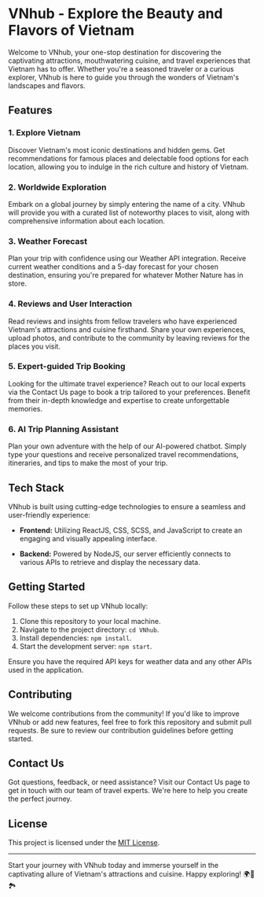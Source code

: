 # VNhub - Explore the Beauty and Flavors of Vietnam

Welcome to VNhub, your one-stop destination for discovering the captivating attractions, mouthwatering cuisine, and travel experiences that Vietnam has to offer. Whether you're a seasoned traveler or a curious explorer, VNhub is here to guide you through the wonders of Vietnam's landscapes and flavors.

## Features

### 1. Explore Vietnam

Discover Vietnam's most iconic destinations and hidden gems. Get recommendations for famous places and delectable food options for each location, allowing you to indulge in the rich culture and history of Vietnam.

### 2. Worldwide Exploration

Embark on a global journey by simply entering the name of a city. VNhub will provide you with a curated list of noteworthy places to visit, along with comprehensive information about each location.

### 3. Weather Forecast

Plan your trip with confidence using our Weather API integration. Receive current weather conditions and a 5-day forecast for your chosen destination, ensuring you're prepared for whatever Mother Nature has in store.

### 4. Reviews and User Interaction

Read reviews and insights from fellow travelers who have experienced Vietnam's attractions and cuisine firsthand. Share your own experiences, upload photos, and contribute to the community by leaving reviews for the places you visit.

### 5. Expert-guided Trip Booking

Looking for the ultimate travel experience? Reach out to our local experts via the Contact Us page to book a trip tailored to your preferences. Benefit from their in-depth knowledge and expertise to create unforgettable memories.

### 6. AI Trip Planning Assistant

Plan your own adventure with the help of our AI-powered chatbot. Simply type your questions and receive personalized travel recommendations, itineraries, and tips to make the most of your trip.

## Tech Stack

VNhub is built using cutting-edge technologies to ensure a seamless and user-friendly experience:

- **Frontend:** Utilizing ReactJS, CSS, SCSS, and JavaScript to create an engaging and visually appealing interface.

- **Backend:** Powered by NodeJS, our server efficiently connects to various APIs to retrieve and display the necessary data.

## Getting Started

Follow these steps to set up VNhub locally:

1. Clone this repository to your local machine.
2. Navigate to the project directory: `cd VNhub`.
3. Install dependencies: `npm install`.
4. Start the development server: `npm start`.

Ensure you have the required API keys for weather data and any other APIs used in the application.

## Contributing

We welcome contributions from the community! If you'd like to improve VNhub or add new features, feel free to fork this repository and submit pull requests. Be sure to review our contribution guidelines before getting started.

## Contact Us

Got questions, feedback, or need assistance? Visit our Contact Us page to get in touch with our team of travel experts. We're here to help you create the perfect journey.

## License

This project is licensed under the [MIT License](LICENSE).

---

Start your journey with VNhub today and immerse yourself in the captivating allure of Vietnam's attractions and cuisine. Happy exploring! 🌍🥢🏞️
